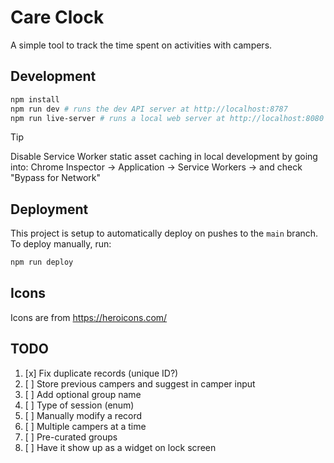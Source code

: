 # Care Clock

A simple tool to track the time spent on activities with campers.

## Development

```bash
npm install
npm run dev # runs the dev API server at http://localhost:8787
npm run live-server # runs a local web server at http://localhost:8080
```

> [!TIP]
> Disable Service Worker static asset caching in local development by going into:
> Chrome Inspector -> Application -> Service Workers -> and check "Bypass for Network"

## Deployment

This project is setup to automatically deploy on pushes to the `main` branch. To deploy manually, run:

```bash
npm run deploy
```

## Icons

Icons are from https://heroicons.com/

## TODO

1. [x] Fix duplicate records (unique ID?)
2. [ ] Store previous campers and suggest in camper input
3. [ ] Add optional group name
4. [ ] Type of session (enum)
5. [ ] Manually modify a record
6. [ ] Multiple campers at a time
7. [ ] Pre-curated groups
8. [ ] Have it show up as a widget on lock screen
